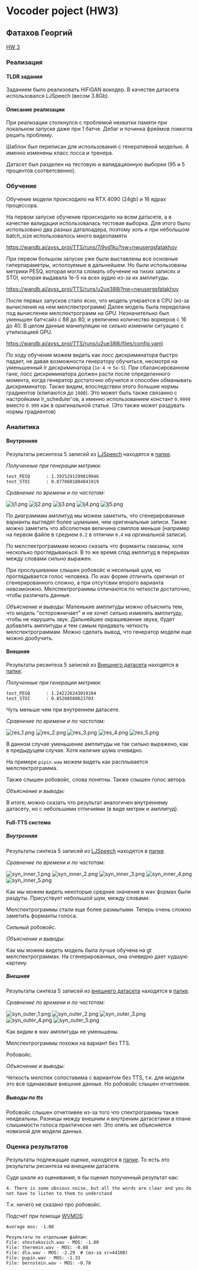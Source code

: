 #  Vocoder poject (HW3)
## Фатахов Георгий

[HW 3](https://github.com/markovka17/dla/tree/2024/hw3_nv)

### Реализация
#### TLDR задания
Заданием было реализовать HiFiGAN вокодер. В качестве датасета использовался LJSpeech (весом 3.8Gb).

#### Описание реализации
При реализации столкнулся с проблемой нехватки памяти при локальном запуске даже при 1 батче. 
Дебаг и починка фреймов помогла решить проблему. 

Шаблон был переписан для использования с генеративной моделью. А именно изменены класс лосса и тренера.

Датасет был разделен на тестовую и валидационную выборки (95 и 5 процентов соответсвенно).

### Обучение
Обучение модели происходило на RTX 4090 (24gb) и 16 ядрах процессора.


На первом запуске обучение происходило на всем датасете, а в качестве валидации использовалась тестовая выборка. Для этого было использовано два разных даталоадера, поэтому
хоть и при небольшом batch_size использовалось много видеопамяти

https://wandb.ai/avss_proj/TTS/runs/7j9vd1ku?nw=nwusergsfatakhov

При первом большом запуске уже были выставлены все основные гиперпараметры, исползуемые в дальнейшем. Но были использованы 
метрики PESQ, которая могла сломать обучение на тихих записях и STOI, которая выдавала 1e-5 на всех аудио из-за их амплитуды.

https://wandb.ai/avss_proj/TTS/runs/u2ue388j?nw=nwusergsfatakhov

После первых запусков стало ясно, что модель упирается в CPU (из-за вычисления на нем мелспектрограмм)
Далее модель была переделана под вычисленеи мелспектрограмм на GPU. Незначительно был уменьшен батчсайз с 88 до 80, и увеличено количество воркеров с 16 до 40.
В целом данные манипуляции не сильно изменили ситуацию с утилизацией GPU.


https://wandb.ai/avss_proj/TTS/runs/u2ue388j/files/config.yaml


По ходу обучения можем видеть как лосс дискриминатора быстро падает, не давая возможности генератору обучиться,
несмотря на уменьшенный lr дискриминатора (`1e-4` -> `5e-5`).
При сбалансированном гане, лосс дискриминатора должен расти после определенного момента, когда генератор достаточно обучился и способен обманывать дискриминатор.
Также видим, впоследствии этого большие нормы градиентов (клипаются до `1000`). Это может быть также связанно с настройками lr_scheduler'ов, а именно использованием констант `0.9999` вместо `0.999` как в оригинальной статье.
(Это также может раздувать нормы градиентов)

### Аналитика

#### Внутренняя

Результаты ресинтеза 5 записей из [LJSpeech](../datasets/5_ljspeech_dataset) находятся в [папке](results/inner).

*Полученные при генерации метрики:*
```
test_PESQ      : 1.3925291299819946
test_STOI      : 0.8778601884841919
```

*Сравнение по времени и по частотам:*

![lj1.png](figures/lj1.png)
![lj2.png](figures/lj2.png)
![lj3.png](figures/lj3.png)
![lj4.png](figures/lj4.png)
![lj5.png](figures/lj5.png)

По диаграммам амплитуд мы можем заметить, что сгенерированные варианты выглядят более шумными, чем оригинальные записи.
Также можно заметить что абсолютная величина сэмплов меньше (например на первом файле в среднем `0.2` в отличии `0.4` на оргинальной записи).


По мелспектрограммам можно сказать что форманты смазаны, хотя несколько проглядываюься.
В то же время спад амплитуд в перерывах между словами сильно выражен. 


При прослушивании слышен робовойс и несильный шум, но проглядывается голос человека.
По wav форме отличить оригинал от сгенерированного сложно, а при отсутсвии второго варианта невозмонжно.
Мелспектрограммы отличаются по четкости достаточно, чтобы различать данные.


*Объяснение и выводы:*
Маленькие амплитуды можно объяснить тем, что модель "осторожничает" и не хочет сильно изменять амплитуду, чтобы не нарушить звук.
Дальнейшее окрашиваение звука, будет добавлять амплитуды и тем самым придавать четкость мелспектрограммам.
Можно сделать вывод, что генератор модели еще можно дообучить.

#### Внешняя

Результаты ресинтеза 5 записей из [Внешнего датасета](../datasets/vocoder_dataset) находятся в [папке](results/outer).

*Полученные при генерации метрики:*
```
test_PESQ      : 1.242226243019104
test_STOI      : 0.85208500623703
```
Чуть меньше чем при внутреннем датасете. 

*Сравнение по времени и по частотам:*

![res_1.png](figures/res_1.png)
![res_2.png](figures/res_2.png)
![res_3.png](figures/res_3.png)
![res_4.png](figures/res_4.png)
![res_5.png](figures/res_5.png)

В данном случае уменьшение амплитуды не так сильно выражено, как в предыдущем случае.
Хотя наличие шума очевидно.


На примере `pipin.waw` можем видеть как расплывается мелспектрограмма.

Также слышен робовойс, слова понятны. Также слышен голос автора.

*Объяснение и выводы:*

В итоге, можно сказать что результат аналогичен внутреннему датасету, но с небольшими отличиями (в виде метрик и амплитуд).


#### Full-TTS система

##### Внутренняя

Результаты синтеза 5 записей из [LJSpeech](../datasets/tts_ljspeech_dataset) находятся в [папке](results/full_tts/inner).

*Сравнение по времени и по частотам:*

![syn_inner_1.png](figures/syn_inner_1.png)
![syn_inner_2.png](figures/syn_inner_2.png)
![syn_inner_3.png](figures/syn_inner_3.png)
![syn_inner_4.png](figures/syn_inner_4.png)
![syn_inner_5.png](figures/syn_inner_5.png)

Как мы можем видеть некоторые средние значения в wav формах были раздуты. Присуствует небольшой шум, между словами.

Мелспектрограммы стали еще более размытыми. Теперь очень сложно заметить форманты голоса.

Сильный робовойс.

*Объяснение и выводы:*

Как мы можем видеть модель была лучше обучена на gt мелспектрограммах. На сгенерированных, она очевидно дает худшую картину.

##### Внешняя

Результаты синтеза 5 записей из [внешнего датасета](../datasets/tts_dataset) находятся в [папке](results/full_tts/outer).

*Сравнение по времени и по частотам:*

![syn_outer_1.png](figures/syn_outer_1.png)
![syn_outer_2.png](figures/syn_outer_2.png)
![syn_outer_3.png](figures/syn_outer_3.png)
![syn_outer_4.png](figures/syn_outer_4.png)
![syn_outer_5.png](figures/syn_outer_5.png)

Как видим в wav амплитуды не уменьшены.

Мелспектрограммы похожи на вариант без TTS.

Робовойс.

*Объяснение и выводы:*

Четкость мелспек сопоставима с вариантом без TTS, т.к. для модели это все одинаковые внешние данные. Но робовойс слышен отчетливее.


##### Выводы по tts

Робовойс слышен отчетливее из-за того что спектрограммы также неидеальны. Разницы между внешним и внутреним датасетами в плане слышимости голоса практически нет.
Это опять же объясняется новизной для модели данных.

### Оценка результатов

Результаты подлежащие оценке, находятся в [папке](results/outer).
То есть это результаты ресинтеза на внещнем датасете.

Судя шкале из оценивания, я бы оценил полученный результат как:
```
4. There is some obvious noise, but all the words are clear and you do not have to listen to them to understand
```
Т.к. ничего не сказано про робовойс.


Подсчет при помощи [WVMOS](https://github.com/AndreevP/wvmos):

```
Average mos: -1.08

Результаты по отдельным файлам:
File: shostakovich.wav - MOS: -1.00
File: theremin.wav - MOS: -0.08
File: dla.wav - MOS: -2.29  # (из-за sr=44100)
File: pupin.wav - MOS: -1.33
File: bernstein.wav - MOS: -0.70
```


